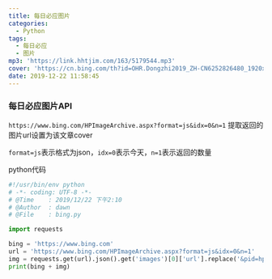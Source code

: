 ```yaml
---
title: 每日必应图片
categories:
  - Python
tags:
  - 每日必应
  - 图片
mp3: 'https://link.hhtjim.com/163/5179544.mp3'
cover: 'https://cn.bing.com/th?id=OHR.Dongzhi2019_ZH-CN6252826480_1920x1080.jpg&rf=LaDigue_1920x1080.jpg'
date: 2019-12-22 11:58:45
---
```

### 每日必应图片API
`https://www.bing.com/HPImageArchive.aspx?format=js&idx=0&n=1`
提取返回的图片url设置为该文章cover

`format=js`表示格式为json，`idx=0`表示今天，`n=1`表示返回的数量

python代码
```python
#!/usr/bin/env python
# -*- coding: UTF-8 -*-
# @Time    : 2019/12/22 下午2:10
# @Author  : dawn
# @File    : bing.py

import requests

bing = 'https://www.bing.com'
url = 'https://www.bing.com/HPImageArchive.aspx?format=js&idx=0&n=1'
img = requests.get(url).json().get('images')[0]['url'].replace('&pid=hp', '')
print(bing + img)
```